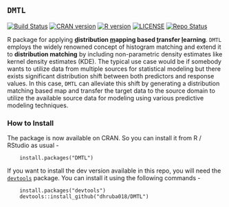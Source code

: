 ## `DMTL`

[![Build Status](https://www.travis-ci.com/dhruba018/DMTL.svg?branch=main)](https://www.travis-ci.com/dhruba018/DMTL)
[![CRAN version](http://www.r-pkg.org/badges/version/DMTL)](https://CRAN.R-project.org/package=DMTL)
[![R version](https://img.shields.io/badge/R%3E=-3.6.1-blue)](https://cran.r-project.org/)
[![LICENSE](https://img.shields.io/badge/license-GPL--3-blueviolet)](https://www.gnu.org/licenses/gpl-3.0.en.html)
[![Repo Status](https://www.repostatus.org/badges/latest/active.svg)](https://www.repostatus.org/#active)

R package for applying **<ins>d</ins>istribution <ins>m</ins>apping based <ins>t</ins>ransfer <ins>l</ins>earning**. `DMTL` employs the widely renowned concept of histogram matching and extend it to  **distribution matching** by including non-parametric density estimates like kernel density estimates (KDE). The typical use case would be if somebody wants to utilize data from multiple sources for statistical modeling but there exists significant distribution shift between both predictors and response values. In this case, `DMTL` can alleviate this shift by generating a distribution matching based map and transfer the target data to the source domain to utilize the available source data for modeling using various predictive modeling techniques.  

### How to Install
The package is now available on CRAN. So you can install it from R / RStudio as usual - 
		
		install.packages("DMTL")

If you want to install the dev version available in this repo, you will need the [`devtools`](https://CRAN.R-project.org/package=devtools) package. You can install it using the following commands - 
		
		install.packages("devtools")
		devtools::install_github("dhruba018/DMTL")  
